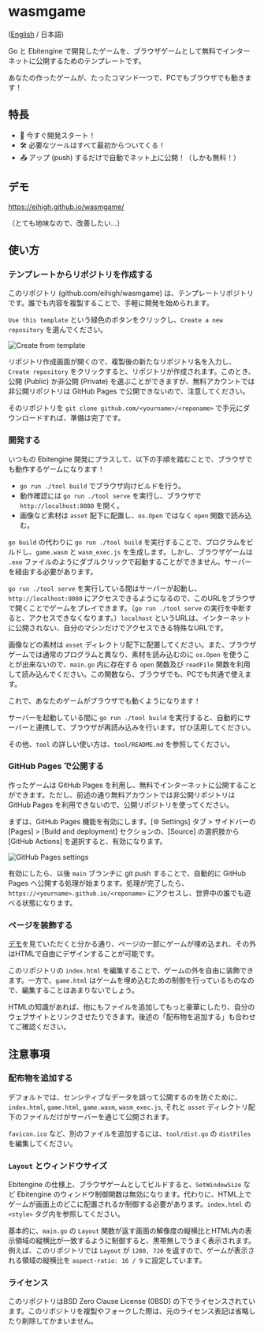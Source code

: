 # wasmgame

([English](https://github.com/eihigh/wasmgame/blob/main/README.md) / 日本語)

Go と Ebitengine で開発したゲームを、ブラウザゲームとして無料でインターネットに公開するためのテンプレートです。

あなたの作ったゲームが、たったコマンド一つで、PCでもブラウザでも動きます！

## 特長

* 🚀 今すぐ開発スタート！
* 🛠️ 必要なツールはすべて最初からついてくる！
* 📤 アップ (push) するだけで自動でネット上に公開！（しかも無料！）

## デモ
https://eihigh.github.io/wasmgame/ 

（とても地味なので、改善したい...）

## 使い方

### テンプレートからリポジトリを作成する
このリポジトリ (github.com/eihigh/wasmgame) は、テンプレートリポジトリです。誰でも内容を複製することで、手軽に開発を始められます。

`Use this template` という緑色のボタンをクリックし、`Create a new repository` を選んでください。

![Create from template](https://github.com/eihigh/wasmgame/assets/44455895/1da9c20e-532c-4585-9953-7f58fb554e38)

リポジトリ作成画面が開くので、複製後の新たなリポジトリ名を入力し、`Create repository` をクリックすると、リポジトリが作成されます。このとき、公開 (Public) か非公開 (Private) を選ぶことができますが、無料アカウントでは非公開リポジトリは GitHub Pages で公開できないので、注意してください。

そのリポジトリを `git clone github.com/<yourname>/<reponame>` で手元にダウンロードすれば、準備は完了です。

### 開発する
いつもの Ebitengine 開発にプラスして、以下の手順を踏むことで、ブラウザでも動作するゲームになります！

* `go run ./tool build` でブラウザ向けビルドを行う。
* 動作確認には `go run ./tool serve` を実行し、ブラウザで `http://localhost:8080` を開く。
* 画像など素材は `asset` 配下に配置し、`os.Open` ではなく `open` 関数で読み込む。

`go build` の代わりに `go run ./tool build` を実行することで、プログラムをビルドし、`game.wasm` と `wasm_exec.js` を生成します。しかし、ブラウザゲームは `.exe` ファイルのようにダブルクリックで起動することができません。サーバーを経由する必要があります。

`go run ./tool serve` を実行している間はサーバーが起動し、 `http://localhost:8080` にアクセスできるようになるので、このURLをブラウザで開くことでゲームをプレイできます。（`go run ./tool serve` の実行を中断すると、アクセスできなくなります。）`localhost` というURLは、インターネットに公開されない、自分のマシンだけでアクセスできる特殊なURLです。

画像などの素材は `asset` ディレクトリ配下に配置してください。また、ブラウザゲームでは通常のプログラムと異なり、素材を読み込むのに `os.Open` を使うことが出来ないので、`main.go` 内に存在する `open` 関数及び `readFile` 関数を利用して読み込んでください。この関数なら、ブラウザでも、PCでも共通で使えます。

これで、あなたのゲームがブラウザでも動くようになります！

サーバーを起動している間に `go run ./tool build` を実行すると、自動的にサーバーと連携して、ブラウザが再読み込みを行います。ぜひ活用してください。

その他、`tool` の詳しい使い方は、`tool/README.md` を参照してください。

### GitHub Pages で公開する
作ったゲームは GitHub Pages を利用し、無料でインターネットに公開することができます。ただし、前述の通り無料アカウントでは非公開リポジトリは GitHub Pages を利用できないので、公開リポジトリを使ってください。

まずは、GitHub Pages 機能を有効にします。[⚙ Settings] タブ > サイドバーの [Pages] > [Build and deployment] セクションの、[Source] の選択肢から [GitHub Actions] を選択すると、有効になります。

![GitHub Pages settings](https://github.com/eihigh/wasmgame/assets/44455895/6637c9c0-74f7-4bdc-8c2e-1b2fa950ca98)

有効にしたら、以後 `main` ブランチに git push することで、自動的に GitHub Pages へ公開する処理が始まります。処理が完了したら、`https://<yourname>.github.io/<reponame>` にアクセスし、世界中の誰でも遊べる状態になります。

### ページを装飾する
[デモ](https://eihigh.github.io/wasmgame/)を見ていただくと分かる通り、ページの一部にゲームが埋め込まれ、その外はHTMLで自由にデザインすることが可能です。

このリポジトリの `index.html` を編集することで、ゲームの外を自由に装飾できます。一方で、`game.html` はゲームを埋め込むための制御を行っているものなので、編集することはあまりないでしょう。

HTMLの知識があれば、他にもファイルを追加してもっと豪華にしたり、自分のウェブサイトとリンクさせたりできます。後述の「配布物を追加する」も合わせてご確認ください。

## 注意事項

### 配布物を追加する
デフォルトでは、センシティブなデータを誤って公開するのを防ぐために、`index.html`, `game.html`, `game.wasm`, `wasm_exec.js`, それと `asset` ディレクトリ配下のファイルだけがサーバーを通じて公開されます。

`favicon.ico` など、別のファイルを追加するには、`tool/dist.go` の `distFiles` を編集してください。

### `Layout` とウィンドウサイズ
Ebitengine の仕様上、ブラウザゲームとしてビルドすると、`SetWindowSize` など Ebitengine のウィンドウ制御関数は無効になります。代わりに、HTML上でゲームが画面上のどこに配置されるか制御する必要があります。`index.html` の `<style>` タグ内を参照してください。

基本的に、`main.go` の `Layout` 関数が返す画面の解像度の縦横比とHTML内の表示領域の縦横比が一致するように制御すると、黒帯無しでうまく表示されます。例えば、このリポジトリでは `Layout` が `1280, 720` を返すので、ゲームが表示される領域の縦横比を `aspect-ratio: 16 / 9` に設定しています。

### ライセンス
このリポジトリはBSD Zero Clause License (0BSD) の下でライセンスされています。このリポジトリを複製やフォークした際は、元のライセンス表記は省略したり削除してかまいません。
